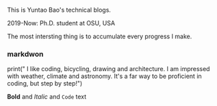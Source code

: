 This is Yuntao Bao's technical blogs. 

2019-Now: Ph.D. student at OSU, USA

The most intersting thing is to accumulate every progress I make. 

### markdwon
print("
I like coding, bicycling, drawing and architecture.
I am impressed with weather, climate and astronomy. 
It's a far way to be proficient in coding, but step by step!")

**Bold** and _Italic_ and `Code` text
